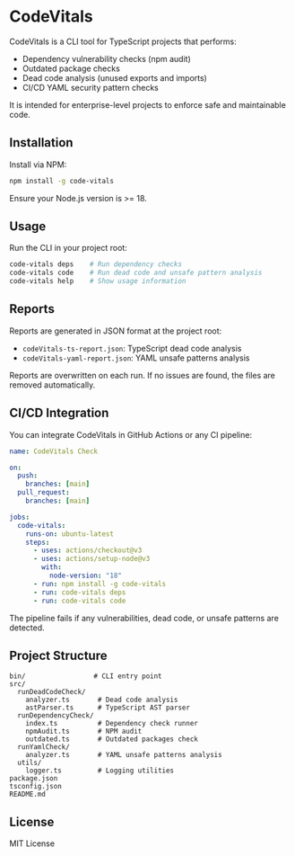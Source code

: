 # CodeVitals

CodeVitals is a CLI tool for TypeScript projects that performs:

- Dependency vulnerability checks (npm audit)
- Outdated package checks
- Dead code analysis (unused exports and imports)
- CI/CD YAML security pattern checks

It is intended for enterprise-level projects to enforce safe and maintainable code.

## Installation

Install via NPM:

```bash
npm install -g code-vitals
```

Ensure your Node.js version is >= 18.

## Usage

Run the CLI in your project root:

```bash
code-vitals deps    # Run dependency checks
code-vitals code    # Run dead code and unsafe pattern analysis
code-vitals help    # Show usage information
```

## Reports

Reports are generated in JSON format at the project root:

- `codeVitals-ts-report.json`: TypeScript dead code analysis
- `codeVitals-yaml-report.json`: YAML unsafe patterns analysis

Reports are overwritten on each run. If no issues are found, the files are removed automatically.

## CI/CD Integration

You can integrate CodeVitals in GitHub Actions or any CI pipeline:

```yaml
name: CodeVitals Check

on:
  push:
    branches: [main]
  pull_request:
    branches: [main]

jobs:
  code-vitals:
    runs-on: ubuntu-latest
    steps:
      - uses: actions/checkout@v3
      - uses: actions/setup-node@v3
        with:
          node-version: "18"
      - run: npm install -g code-vitals
      - run: code-vitals deps
      - run: code-vitals code
```

The pipeline fails if any vulnerabilities, dead code, or unsafe patterns are detected.

## Project Structure

```plaintext
bin/                 # CLI entry point
src/
  runDeadCodeCheck/
    analyzer.ts       # Dead code analysis
    astParser.ts      # TypeScript AST parser
  runDependencyCheck/
    index.ts          # Dependency check runner
    npmAudit.ts       # NPM audit
    outdated.ts       # Outdated packages check
  runYamlCheck/
    analyzer.ts       # YAML unsafe patterns analysis
  utils/
    logger.ts         # Logging utilities
package.json
tsconfig.json
README.md
```

## License

MIT License
